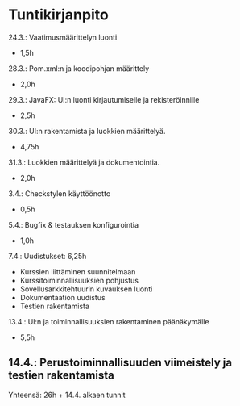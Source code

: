 # Tuntikirjanpito

24.3.: Vaatimusmäärittelyn luonti
- 1,5h

28.3.: Pom.xml:n ja koodipohjan määrittely
- 2,0h

29.3.: JavaFX: UI:n luonti kirjautumiselle ja rekisteröinnille
- 2,5h

30.3.: UI:n rakentamista ja luokkien määrittelyä.
- 4,75h

31.3.: Luokkien määrittelyä ja dokumentointia.
- 2,0h

3.4.: Checkstylen käyttöönotto
- 0,5h

5.4.: Bugfix & testauksen konfigurointia
- 1,0h

7.4.: Uudistukset: 6,25h
- Kurssien liittäminen suunnitelmaan
- Kurssitoiminnallisuuksien pohjustus
- Sovellusarkkitehtuurin kuvauksen luonti
- Dokumentaation uudistus
- Testien rakentamista

13.4.: UI:n ja toiminnallisuuksien rakentaminen päänäkymälle
- 5,5h

14.4.: Perustoiminnallisuuden viimeistely ja testien rakentamista
- 

Yhteensä: 26h + 14.4. alkaen tunnit